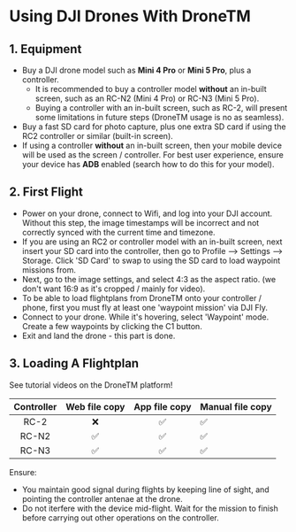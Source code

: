 # Using DJI Drones With DroneTM

## 1. Equipment

- Buy a DJI drone model such as **Mini 4 Pro** or **Mini 5 Pro**, plus a controller.
  - It is recommended to buy a controller model **without** an in-built screen,
    such as an RC-N2 (Mini 4 Pro) or RC-N3 (Mini 5 Pro).
  - Buying a controller with an in-built screen, such as RC-2, will present
    some limitations in future steps (DroneTM usage is no as seamless).
- Buy a fast SD card for photo capture, plus one extra SD card if using
  the RC2 controller or similar (built-in screen).
- If using a controller **without** an in-built screen, then your mobile
  device will be used as the screen / controller. For best user experience,
  ensure your device has **ADB** enabled (search how to do this for your model).

## 2. First Flight

- Power on your drone, connect to Wifi, and log into your DJI account.
  Without this step, the image timestamps will be incorrect and not
  correctly synced with the current time and timezone.
- If you are using an RC2 or controller model with an in-built screen,
  next insert your SD card into the controller, then go to
  Profile --> Settings --> Storage. Click 'SD Card' to swap to using the
  SD card to load waypoint missions from.
- Next, go to the image settings, and select 4:3 as the aspect ratio.
  (we don't want 16:9 as it's cropped / mainly for video).
- To be able to load flightplans from DroneTM onto your controller / phone,
  first you must fly at least one 'waypoint mission' via DJI Fly.
- Connect to your drone. While it's hovering, select 'Waypoint' mode.
  Create a few waypoints by clicking the C1 button.
- Exit and land the drone - this part is done.

## 3. Loading A Flightplan

See tutorial videos on the DroneTM platform!

<!-- prettier-ignore-start -->
| Controller | Web file copy | App file copy | Manual file copy |
|:------:|:-------:|:-------:|:--------|
| RC-2 | ❌ | ✅ | ✅ |
| RC-N2 | ✅ | ✅ | ✅ |
| RC-N3 | ✅ | ✅ | ✅ |
<!-- prettier-ignore-end -->

Ensure:

- You maintain good signal during flights by keeping line of sight,
  and pointing the controller antenae at the drone.
- Do not iterfere with the device mid-flight. Wait for the mission
  to finish before carrying out other operations on the controller.
